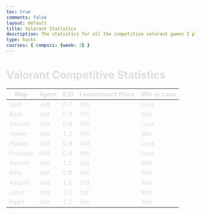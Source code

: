 ```yaml
---
toc: true
comments: false
layout: default
title: Valorant Statistics
description: The statistics for all the competitive valorant games I play
type: hacks
courses: { compsci: {week: 2} }
---
```

# Valorant Competitive Statistics

<head>
    <!-- load jQuery and DataTables output style and scripts -->
    <link rel="stylesheet" type="text/css" href="https://cdn.datatables.net/1.13.4/css/jquery.dataTables.min.css">
    <script type="text/javascript" language="javascript" src="https://code.jquery.com/jquery-3.6.0.min.js"></script>
    <script>var define = null;</script>
    <script type="text/javascript" language="javascript" src="https://cdn.datatables.net/1.13.4/js/jquery.dataTables.min.js"></script>
</head>

<style>
    .table {
        color: #eeeeee;
    }
    th {
        color: #dddddd;
    }

    * {
        color: #dddddd;
     }
</style>
<!-- Body contains the contents of the Document -->
<body>
    <table id="demo" class="table">
        <thead>
            <tr>
                <th>Map</th>
                <th>Agent</th>
                <th>K/D</th>
                <th>Leaderboard Place</th>
                <th>Win or Loss</th>
            </tr>
        </thead>
        <tbody>
            <tr>
                <td>Split</td>
                <td>Jett</td>
                <td>0.7</td>
                <td>8th</td>
                <td>Loss</td>
            </tr>
            <tr>
                <td>Bind</td>
                <td>Jett</td>
                <td>0.9</td>
                <td>7th</td>
                <td>Win</td>
            </tr>
            <tr>
                <td>Ascent</td>
                <td>Jett</td>
                <td>0.6</td>
                <td>9th</td>
                <td>Loss</td>
            </tr>
            <tr>
                <td>Haven</td>
                <td>Jett</td>
                <td>1.2</td>
                <td>7th</td>
                <td>Win</td>
            </tr>
            <tr>
                <td>Haven</td>
                <td>Jett</td>
                <td>0.9</td>
                <td>3rd</td>
                <td>Loss</td>
            </tr>
            <tr>
                <td>Fracture</td>
                <td>Jett</td>
                <td>0.9</td>
                <td>6th</td>
                <td>Loss</td>
            </tr>
            <tr>
                <td>Ascent</td>
                <td>Jett</td>
                <td>1.1</td>
                <td>3rd</td>
                <td>Win</td>
            </tr>
            <tr>
                <td>Bind</td>
                <td>Jett</td>
                <td>0.8</td>
                <td>9th</td>
                <td>Win</td>
            </tr>
            <tr>
                <td>Ascent</td>
                <td>Jett</td>
                <td>1.1</td>
                <td>3rd</td>
                <td>Win</td>
            </tr>
            <tr>
                <td>Lotus</td>
                <td>Jett</td>
                <td>2.1</td>
                <td>1st</td>
                <td>Win</td>
            </tr>
            <tr>
                <td>Pearl</td>
                <td>Jett</td>
                <td>1.2</td>
                <td>9th</td>
                <td>Win</td>
            </tr>
        </tbody>
    </table>
</body>

<!-- Script is used to embed executable code -->
<script>
    $("#demo").DataTable();
</script>